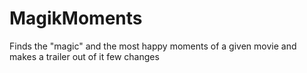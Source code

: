 # MagikMoments
Finds the "magic" and the most happy moments of a given movie and makes a trailer out of it
few changes
